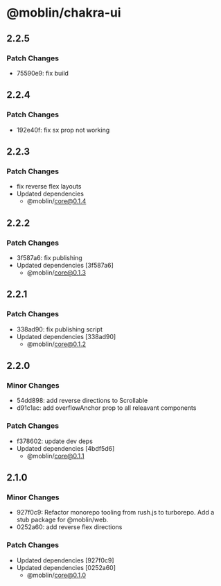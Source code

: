 # @moblin/chakra-ui

## 2.2.5

### Patch Changes

- 75590e9: fix build

## 2.2.4

### Patch Changes

- 192e40f: fix sx prop not working

## 2.2.3

### Patch Changes

- fix reverse flex layouts
- Updated dependencies
  - @moblin/core@0.1.4

## 2.2.2

### Patch Changes

- 3f587a6: fix publishing
- Updated dependencies [3f587a6]
  - @moblin/core@0.1.3

## 2.2.1

### Patch Changes

- 338ad90: fix publishing script
- Updated dependencies [338ad90]
  - @moblin/core@0.1.2

## 2.2.0

### Minor Changes

- 54dd898: add reverse directions to Scrollable
- d91c1ac: add overflowAnchor prop to all releavant components

### Patch Changes

- f378602: update dev deps
- Updated dependencies [4bdf5d6]
  - @moblin/core@0.1.1

## 2.1.0

### Minor Changes

- 927f0c9: Refactor monorepo tooling from rush.js to turborepo. Add a stub package for @moblin/web.
- 0252a60: add reverse flex directions

### Patch Changes

- Updated dependencies [927f0c9]
- Updated dependencies [0252a60]
  - @moblin/core@0.1.0
